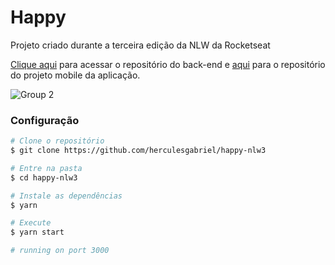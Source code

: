 # Happy
Projeto criado durante a terceira edição da NLW da Rocketseat

[Clique aqui](https://github.com/herculesgabriel/happy-nlw3-backend) para acessar o repositório do back-end e [aqui](https://github.com/herculesgabriel/happy-nlw3-mobile) para o repositório do projeto mobile da aplicação.

![Group 2](https://user-images.githubusercontent.com/51159478/96386830-35b70f00-1174-11eb-810e-8f83bc37cdc8.png)

### Configuração

```bash
# Clone o repositório
$ git clone https://github.com/herculesgabriel/happy-nlw3

# Entre na pasta
$ cd happy-nlw3

# Instale as dependências
$ yarn

# Execute
$ yarn start

# running on port 3000
```
